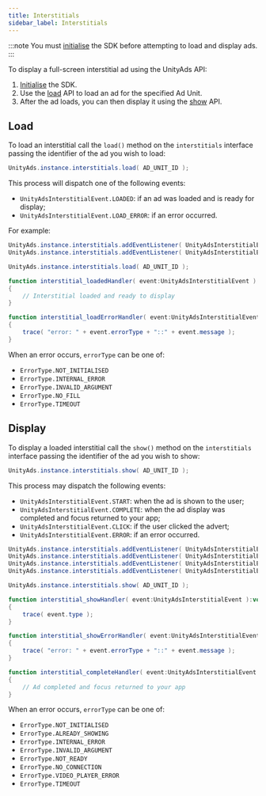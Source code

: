 ```yaml
---
title: Interstitials
sidebar_label: Interstitials
---
```


:::note
You must [initialise](initialise.md) the SDK before attempting to load and display ads.
:::

To display a full-screen interstitial ad using the UnityAds API:

1. [Initialise](initialise.md) the SDK.
2. Use the [load](#load) API to load an ad for the specified Ad Unit.
3. After the ad loads, you can then display it using the [show](#display) API.


## Load

To load an interstitial call the `load()` method on the `interstitials` interface passing the identifier of the ad you wish to load:


```actionscript
UnityAds.instance.interstitials.load( AD_UNIT_ID );
```

This process will dispatch one of the following events:

- `UnityAdsInterstitialEvent.LOADED`: if an ad was loaded and is ready for display;
- `UnityAdsInterstitialEvent.LOAD_ERROR`: if an error occurred.

For example:

```actionscript
UnityAds.instance.interstitials.addEventListener( UnityAdsInterstitialEvent.LOADED, interstitial_loadedHandler );
UnityAds.instance.interstitials.addEventListener( UnityAdsInterstitialEvent.LOAD_ERROR, interstitial_loadErrorHandler );

UnityAds.instance.interstitials.load( AD_UNIT_ID );

function interstitial_loadedHandler( event:UnityAdsInterstitialEvent ):void
{
    // Interstitial loaded and ready to display
}

function interstitial_loadErrorHandler( event:UnityAdsInterstitialEvent ):void
{
    trace( "error: " + event.errorType + "::" + event.message );
}
```

When an error occurs, `errorType` can be one of:

- `ErrorType.NOT_INITIALISED`
- `ErrorType.INTERNAL_ERROR`
- `ErrorType.INVALID_ARGUMENT`
- `ErrorType.NO_FILL`
- `ErrorType.TIMEOUT`





## Display

To display a loaded interstitial call the `show()` method on the `interstitials` interface passing the identifier of the ad you wish to show:


```actionscript
UnityAds.instance.interstitials.show( AD_UNIT_ID );
```

This process may dispatch the following events:

- `UnityAdsInterstitialEvent.START`: when the ad is shown to the user;
- `UnityAdsInterstitialEvent.COMPLETE`: when the ad display was completed and focus returned to your app;
- `UnityAdsInterstitialEvent.CLICK`: if the user clicked the advert;
- `UnityAdsInterstitialEvent.ERROR`: if an error occurred.


```actionscript
UnityAds.instance.interstitials.addEventListener( UnityAdsInterstitialEvent.START, interstitial_showHandler );
UnityAds.instance.interstitials.addEventListener( UnityAdsInterstitialEvent.CLICK, interstitial_showHandler );
UnityAds.instance.interstitials.addEventListener( UnityAdsInterstitialEvent.ERROR, interstitial_showErrorHandler );
UnityAds.instance.interstitials.addEventListener( UnityAdsInterstitialEvent.COMPLETE, interstitial_completeHandler );

UnityAds.instance.interstitials.show( AD_UNIT_ID );

function interstitial_showHandler( event:UnityAdsInterstitialEvent ):void
{
    trace( event.type );
}

function interstitial_showErrorHandler( event:UnityAdsInterstitialEvent ):void
{
    trace( "error: " + event.errorType + "::" + event.message );
}

function interstitial_completeHandler( event:UnityAdsInterstitialEvent ):void
{
    // Ad completed and focus returned to your app
}
```


When an error occurs, `errorType` can be one of:

- `ErrorType.NOT_INITIALISED`
- `ErrorType.ALREADY_SHOWING`
- `ErrorType.INTERNAL_ERROR`
- `ErrorType.INVALID_ARGUMENT`
- `ErrorType.NOT_READY`
- `ErrorType.NO_CONNECTION`
- `ErrorType.VIDEO_PLAYER_ERROR`
- `ErrorType.TIMEOUT`

